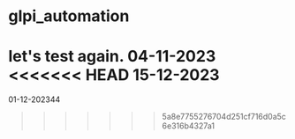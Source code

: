 # glpi_automation
let's test again.
04-11-2023
<<<<<<< HEAD
15-12-2023
=======
01-12-202344
>>>>>>> 5a8e7755276704d251cf716d0a5c6e316b4327a1

